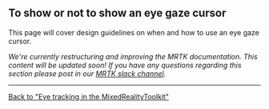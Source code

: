 ## To show or not to show an eye gaze cursor

This page will cover design guidelines on when and how to use an eye gaze cursor. 

_We're currently restructuring and improving the MRTK documentation. 
This content will be updated soon! 
If you have any questions regarding this section please post in our [MRTK slack channel](https://holodevelopers.slack.com/)._


---
[Back to "Eye tracking in the MixedRealityToolkit"](EyeTracking_Main.md)
